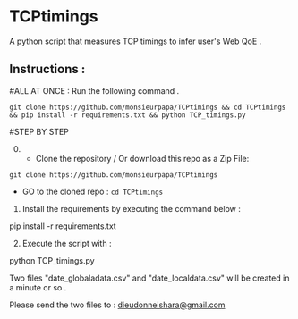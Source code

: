 # TCPtimings
A python script that measures TCP timings to infer user's Web QoE .


## Instructions :
#ALL AT ONCE :  Run the following command .

```git clone https://github.com/monsieurpapa/TCPtimings && cd TCPtimings && pip install -r requirements.txt && python TCP_timings.py```

#STEP BY STEP

0.  - Clone the repository / Or download this repo as a Zip File:

  ```git clone https://github.com/monsieurpapa/TCPtimings```
  
  - GO to the cloned repo :
  ```cd TCPtimings```

1. Install the requirements by executing the command below :

pip install -r requirements.txt

2. Execute the script with :

python TCP_timings.py


Two files "date_globaladata.csv"  and "date_localdata.csv" will be created in a minute or so . 

Please send the two files to  : dieudonneishara@gmail.com
